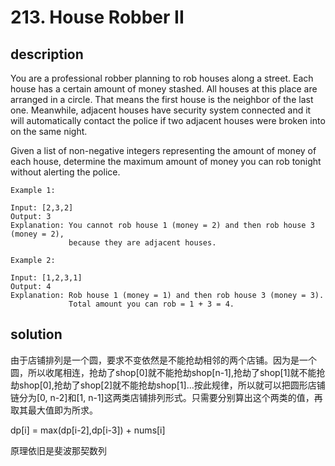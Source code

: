 # 213. House Robber II

## description

You are a professional robber planning to rob houses along a street. Each house has a certain amount of money stashed. All houses at this place are arranged in a circle. That means the first house is the neighbor of the last one. Meanwhile, adjacent houses have security system connected and it will automatically contact the police if two adjacent houses were broken into on the same night.

Given a list of non-negative integers representing the amount of money of each house, determine the maximum amount of money you can rob tonight without alerting the police.

```
Example 1:

Input: [2,3,2]
Output: 3
Explanation: You cannot rob house 1 (money = 2) and then rob house 3 (money = 2),
             because they are adjacent houses.
```

```
Example 2:

Input: [1,2,3,1]
Output: 4
Explanation: Rob house 1 (money = 1) and then rob house 3 (money = 3).
             Total amount you can rob = 1 + 3 = 4.
```

## solution

由于店铺排列是一个圆，要求不变依然是不能抢劫相邻的两个店铺。因为是一个圆，所以收尾相连，抢劫了shop[0]就不能抢劫shop[n-1],抢劫了shop[1]就不能抢劫shop[0],抢劫了shop[2]就不能抢劫shop[1]...按此规律，所以就可以把圆形店铺链分为[0, n-2]和[1, n-1]这两类店铺排列形式。只需要分别算出这个两类的值，再取其最大值即为所求。

dp[i] = max(dp[i-2],dp[i-3]) + nums[i]

原理依旧是斐波那契数列